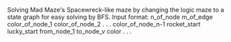 Solving Mad Maze's Spacewreck-like maze by changing the logic maze to a state graph for easy solving by BFS.
Input format:
n_of_node m_of_edge
color_of_node_1 color_of_node_2 . . . color_of_node_n-1
rocket_start lucky_start
from_node_1 to_node_v color
.
.
.
